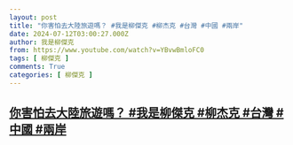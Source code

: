 ```yaml
---
layout: post
title: "你害怕去大陸旅遊嗎？ #我是柳傑克 #柳杰克 #台灣 #中國 #兩岸"
date: 2024-07-12T03:00:27.000Z
author: 我是柳傑克
from: https://www.youtube.com/watch?v=YBvwBmloFC0
tags: [ 柳傑克 ]
comments: True
categories: [ 柳傑克 ]
---
```

<!--1720753227000-->
[你害怕去大陸旅遊嗎？ #我是柳傑克 #柳杰克 #台灣 #中國 #兩岸](https://www.youtube.com/watch?v=YBvwBmloFC0)
------

<div>

</div>
